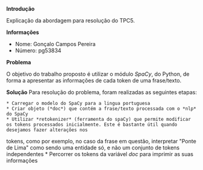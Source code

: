 **Introdução**

Explicação da abordagem para resolução do TPC5.

**Informações**
* Nome: Gonçalo Campos Pereira
* Número: pg53834

**Problema**

O objetivo do trabalho proposto é utilizar o módulo *SpaCy*, do Python, de forma a apresentar as informações de cada token de uma frase/texto.

**Solução**
Para resolução do problema, foram realizadas as seguintes etapas:

    * Carregar o modelo do SpaCy para a lingua portuguesa
    * Criar objeto (*doc*) que contém a frase/texto processada com o *nlp* do SpaCy
    * Utilizar *retokenizer* (ferramenta do spaCy) que permite modificar os tokens processados inicialmente. Este é bastante útil quando desejamos fazer alterações nos
tokens, como por exemplo, no caso da frase em questão, interpretar "Ponte de Lima" como sendo uma entidade só, e não um conjunto de tokens independentes
    * Percorrer os tokens da variável *doc* para imprimir as suas informações 